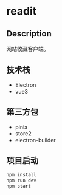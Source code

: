 # readit

## Description

网站收藏客户端。

## 技术栈

- Electron
- vue3

## 第三方包

- pinia
- store2
- electron-builder

## 项目启动

```bash
npm install
npm run dev
npm start
```
